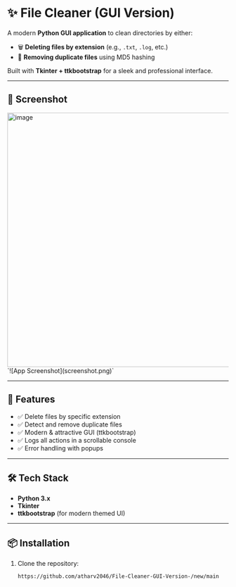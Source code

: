 # ✨ File Cleaner (GUI Version)

A modern **Python GUI application** to clean directories by either:
- 🗑️ **Deleting files by extension** (e.g., `.txt`, `.log`, etc.)
- 🔁 **Removing duplicate files** using MD5 hashing

Built with **Tkinter + ttkbootstrap** for a sleek and professional interface.

---

## 📸 Screenshot
<img width="746" height="578" alt="image" src="https://github.com/user-attachments/assets/0a67930d-986f-4098-a5c6-47d8faf5a1d1" />
`![App Screenshot](screenshot.png)`

---

## 🚀 Features
- ✅ Delete files by specific extension  
- ✅ Detect and remove duplicate files  
- ✅ Modern & attractive GUI (ttkbootstrap)  
- ✅ Logs all actions in a scrollable console  
- ✅ Error handling with popups  

---

## 🛠️ Tech Stack
- **Python 3.x**
- **Tkinter**
- **ttkbootstrap** (for modern themed UI)

---

## 📦 Installation

1. Clone the repository:
   ```bash
   https://github.com/atharv2046/File-Cleaner-GUI-Version-/new/main
  
